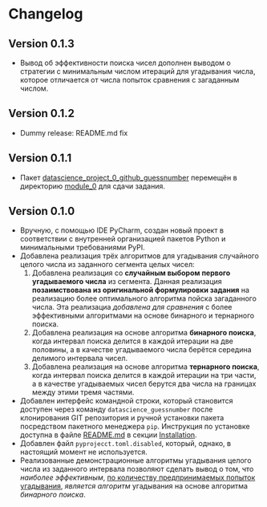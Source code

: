 # Changelog

## Version 0.1.3

- Вывод об эффективности поиска чисел дополнен выводом
  о стратегии с минимальным числом итераций для угадывания числа,
  которое отличается от числа попыток сравнения с загаданным числом.

## Version 0.1.2

- Dummy release: README.md fix

## Version 0.1.1

- Пакет [datascience_project_0_github_guessnumber](../datascience_project_0_github_guessnumber)
  перемещён в директорию [module_0](../../module_0) для сдачи задания.

## Version 0.1.0

- Вручную, с помощью IDE PyCharm,
  создан новый проект в соответствии с
  внутренней организацией пакетов Python и
  минимальными требованиями PyPI.
- Добавлена реализация трёх алгоритмов для угадывания
  случайного целого числа из заданного сегмента целых чисел:
  1. Добавлена реализация со **случайным выбором первого угадываемого числа**
     из сегмента. Данная реализация **позаимствована
     из оригинальной формулировки задания** на реализацию более
     оптимального алгоритма пойска загаданного числа. Эта реализациа *добавлена
     для сравнения* с более эффективными алгоритмами на основе бинарного и тернарного поиска.
  2. Добавлена реализация на основе алгоритма **бинарного поиска**,
     когда интервал поиска делится в каждой итерации на две половины,
     а в качестве угадываемого числа берётся середина делимого интервала чисел.
  3. Добавлена реализация на основе алгоритма **тернарного поиска**,
     когда интервал поиска делится в каждой итерации на три части,
     а в качестве угадываемых чисел берутся два числа на границах между этими тремя частями.
- Добавлен интерфейс командной строки, который становится доступен
  через команду `datascience_guessnumber` после
  клонирования GIT репозитория и ручной установки пакета
  посредством пакетного менеджера `pip`. Инструкция по установке
  доступна в файле [README.md](README.md) в секции [Installation](README.md#Installation).
- Добавлен файл `pyprojecct.toml.disabled`,
  который, однако, в настоящий момент не используется.
- Реализованные демонстрационные алгоритмы угадывания целого числа из заданного
  интервала позволяют сделать вывод о том, что
  *наиболее эффективным*, <ins>по количеству предпринимаемых попыток угадывания</ins>,
  *является алгоритм* угадывания на основе алгоритма *бинарного поиска*.